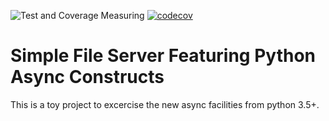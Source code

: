 ![Test and Coverage Measuring](https://github.com/tarc/asyncfileserver/workflows/Test%20and%20Coverage%20Measuring/badge.svg?branch=feature%2FAddMediatorQueue) [![codecov](https://codecov.io/gh/tarc/asyncfileserver/branch/feature/AddMediatorQueue/graph/badge.svg)](https://codecov.io/gh/tarc/asyncfileserver)

# Simple File Server Featuring Python Async Constructs

This is a toy project to excercise the new async facilities from python 3.5+.
